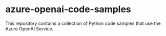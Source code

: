 # azure-openai-code-samples
This repository contains a collection of Python code samples that use the Azure OpenAI Service.
